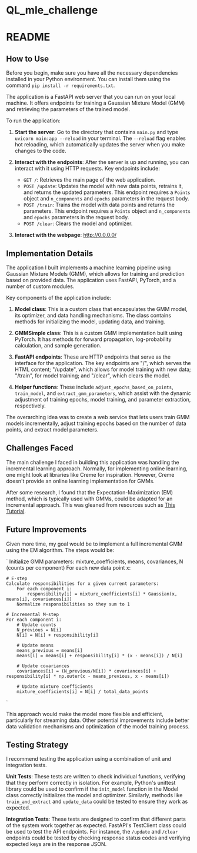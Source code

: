 # QL_mle_challenge

# README

## How to Use

Before you begin, make sure you have all the necessary dependencies installed in your Python environment. You can install them using the command `pip install -r requirements.txt`.

The application is a FastAPI web server that you can run on your local machine. It offers endpoints for training a Gaussian Mixture Model (GMM) and retrieving the parameters of the trained model.

To run the application:

1. **Start the server**: Go to the directory that contains `main.py` and type `uvicorn main:app --reload` in your terminal. The `--reload` flag enables hot reloading, which automatically updates the server when you make changes to the code.

2. **Interact with the endpoints**: After the server is up and running, you can interact with it using HTTP requests. Key endpoints include:
    - `GET /`: Retrieves the main page of the web application.
    - `POST /update`: Updates the model with new data points, retrains it, and returns the updated parameters. This endpoint requires a `Points` object and `n_components` and `epochs` parameters in the request body.
    - `POST /train`: Trains the model with data points and returns the parameters. This endpoint requires a `Points` object and `n_components` and `epochs` parameters in the request body.
    - `POST /clear`: Clears the model and optimizer.
3. **Interact with the webpage**: http://0.0.0.0/

## Implementation Details

The application I built implements a machine learning pipeline using Gaussian Mixture Models (GMM), which allows for training and prediction based on provided data. The application uses FastAPI, PyTorch, and a number of custom modules.

Key components of the application include:

1. **Model class**: This is a custom class that encapsulates the GMM model, its optimizer, and data handling mechanisms. The class contains methods for initializing the model, updating data, and training.

2. **GMMSimple class**: This is a custom GMM implementation built using PyTorch. It has methods for forward propagation, log-probability calculation, and sample generation.

3. **FastAPI endpoints**: These are HTTP endpoints that serve as the interface for the application. The key endpoints are "/", which serves the HTML content; "/update", which allows for model training with new data; "/train", for model training; and "/clear", which clears the model.

4. **Helper functions**: These include `adjust_epochs_based_on_points`, `train_model`, and `extract_gmm_parameters`, which assist with the dynamic adjustment of training epochs, model training, and parameter extraction, respectively.

The overarching idea was to create a web service that lets users train GMM models incrementally, adjust training epochs based on the number of data points, and extract model parameters.

## Challenges Faced

The main challenge I faced in building this application was handling the incremental learning approach. Normally, for implementing online learning, one might look at libraries like Creme for inspiration. However, Creme doesn't provide an online learning implementation for GMMs.

After some research, I found that the Expectation-Maximization (EM) method, which is typically used with GMMs, could be adapted for an incremental approach. This was gleaned from resources such as [This Tutorial](https://python-course.eu/machine-learning/expectation-maximization-and-gaussian-mixture-models-gmm.php).

## Future Improvements

Given more time, my goal would be to implement a full incremental GMM using the EM algorithm. The steps would be:

`
Initialize GMM parameters: mixture_coefficients, means, covariances, N (counts per component)
For each new data point x:
    
    # E-step
    Calculate responsibilities for x given current parameters:
        For each component i:
            responsibility[i] = mixture_coefficients[i] * Gaussian(x, means[i], covariances[i])
        Normalize responsibilities so they sum to 1
    
    # Incremental M-step
    For each component i:
        # Update counts
        N_previous = N[i]
        N[i] = N[i] + responsibility[i]
        
        # Update means
        means_previous = means[i]
        means[i] = means[i] + responsibility[i] * (x - means[i]) / N[i]
        
        # Update covariances
        covariances[i] = (N_previous/N[i]) * covariances[i] + responsibility[i] * np.outer(x - means_previous, x - means[i])
        
        # Update mixture coefficients
        mixture_coefficients[i] = N[i] / total_data_points
`

This approach would make the model more flexible and efficient, particularly for streaming data. Other potential improvements include better data validation mechanisms and optimization of the model training process.

## Testing Strategy

I recommend testing the application using a combination of unit and integration tests.

**Unit Tests**: 
These tests are written to check individual functions, verifying that they perform correctly in isolation. For example, Python's unittest library could be used to confirm if the `init_model` function in the Model class correctly initializes the model and optimizer. Similarly, methods like `train_and_extract` and `update_data` could be tested to ensure they work as expected.

**Integration Tests**: 
These tests are designed to confirm that different parts of the system work together as expected. FastAPI's TestClient class could be used to test the API endpoints. For instance, the `/update` and `/clear` endpoints could be tested by checking response status codes and verifying expected keys are in the response JSON.

